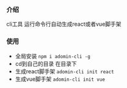 ### 介绍
cli工具 运行命令行自动生成react或者vue脚手架

### 使用
* 全局安装 `npm i adomin-cli -g`
* cd到自己的目录 在目录下
* 生成react脚手架 `adomin-cli init react`
* 生成vue脚手架 `adomin-cli init vue`
